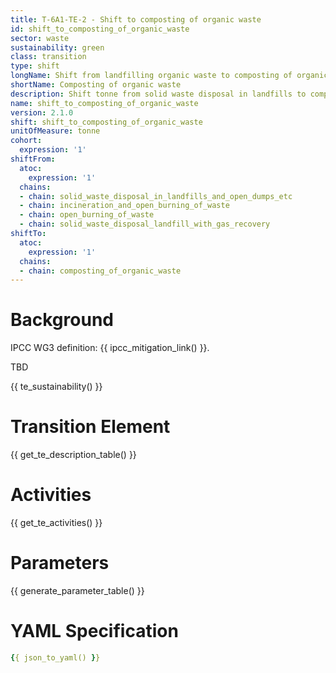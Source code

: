 ```yaml
---
title: T-6A1-TE-2 - Shift to composting of organic waste
id: shift_to_composting_of_organic_waste
sector: waste
sustainability: green
class: transition
type: shift
longName: Shift from landfilling organic waste to composting of organic waste
shortName: Composting of organic waste
description: Shift tonne from solid waste disposal in landfills to composting of organic waste in tonne to fulfill the need of waste handling
name: shift_to_composting_of_organic_waste
version: 2.1.0
shift: shift_to_composting_of_organic_waste
unitOfMeasure: tonne
cohort:
  expression: '1'
shiftFrom:
  atoc:
    expression: '1'
  chains:
  - chain: solid_waste_disposal_in_landfills_and_open_dumps_etc
  - chain: incineration_and_open_burning_of_waste
  - chain: open_burning_of_waste
  - chain: solid_waste_disposal_landfill_with_gas_recovery
shiftTo:
  atoc:
    expression: '1'
  chains:
  - chain: composting_of_organic_waste
---
```

# Background

IPCC WG3 definition: {{ ipcc_mitigation_link() }}.

TBD




{{ te_sustainability() }}

# Transition Element

{{ get_te_description_table() }}




# Activities

{{ get_te_activities() }}


# Parameters

{{ generate_parameter_table() }}


# YAML Specification

```yaml
{{ json_to_yaml() }}
```
